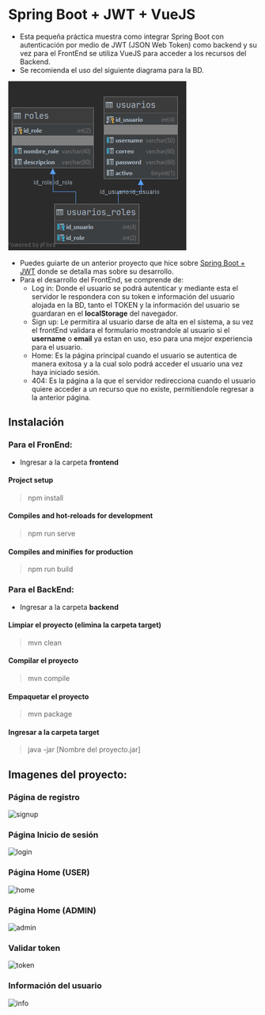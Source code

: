 # Spring Boot + JWT + VueJS

- Esta pequeña práctica muestra como integrar Spring Boot con autenticación por medio de JWT (JSON Web Token) como backend y su vez para el FrontEnd se utiliza VueJS para acceder a los recursos del Backend.
- Se recomienda el uso del siguiente diagrama para la BD. 

![er][img-mer]

- Puedes guiarte de un anterior proyecto que hice sobre [Spring Boot + JWT](https://github.com/Cruz-Bdllo/Spring-Security-JWT) donde se detalla mas sobre su desarrollo.
- Para el desarrollo del FrontEnd, se comprende de:
    - Log in: Donde el usuario se podrá autenticar y mediante esta el servidor le respondera con su token e información del usuario alojada en la BD, tanto el TOKEN y la información del usuario se guardaran en el **localStorage** del navegador.
    - Sign up: Le permitira al usuario darse de alta en el sistema, a su vez el frontEnd validara el formulario mostrandole al usuario si el **username** o **email** ya estan en uso, eso para una mejor experiencia para el usuario.
    - Home: Es la página principal cuando el usuario se autentica de manera exitosa y a la cual solo podrá acceder el usuario una vez haya iniciado sesión.
    - 404: Es la página a la que el servidor redirecciona cuando el usuario quiere acceder a un recurso que no existe, permitiendole regresar a la anterior página.
    
## Instalación 

### Para el FronEnd:
- Ingresar a la carpeta **frontend**
#### Project setup
> npm install

#### Compiles and hot-reloads for development
> npm run serve

#### Compiles and minifies for production
> npm run build

### Para el BackEnd:
- Ingresar a la carpeta **backend**

#### Limpiar el proyecto (elimina la carpeta target)
> mvn clean

#### Compilar el proyecto
> mvn compile

#### Empaquetar el proyecto
> mvn package

#### Ingresar a la carpeta target
> java -jar [Nombre del proyecto.jar]


## Imagenes del proyecto:

### Página de registro
![signup][img-signup]

### Página Inicio de sesión
![login][img-login]

### Página Home (USER)
![home][img-home]

### Página Home (ADMIN)
![admin][img-admin]

### Validar token
![token][img-token]

### Información del usuario
![info][img-info]


[img-mer]: https://raw.githubusercontent.com/Cruz-Bdllo/Spring-Security-JWT/master/img-project/mer.png "diagrama de Entidad Relación"

[img-signup]: https:// "Sign up"

[img-login]: https:// "Log in"

[img-home]: https:// "Home User"

[img-admin]: https:// "Home Admin"

[img-token]: https:// "token"

[img-info]: https:// "Info"